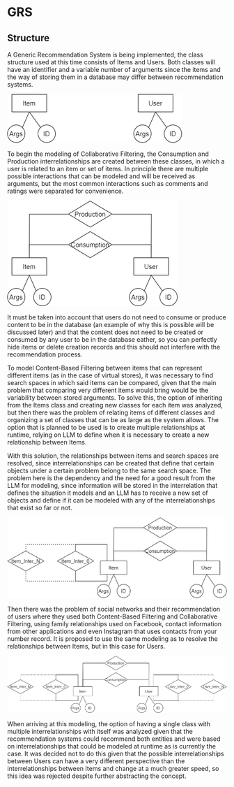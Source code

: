 # GRS

## Structure

A Generic Recommendation System is being implemented, the class structure used at this time consists of Items and Users. Both classes will have an identifier and a variable number of arguments since the items and the way of storing them in a database may differ between recommendation systems.

![Class](imgs/Class.png)

To begin the modeling of Collaborative Filtering, the Consumption and Production interrelationships are created between these classes, in which a user is related to an item or set of items. In principle there are multiple possible interactions that can be modeled and will be received as arguments, but the most common interactions such as comments and ratings were separated for convenience.

![Interaction](imgs/Interaction.png)

It must be taken into account that users do not need to consume or produce content to be in the database (an example of why this is possible will be discussed later) and that the content does not need to be created or consumed by any user to be in the database eather, so you can perfectly hide items or delete creation records and this should not interfere with the recommendation process.

To model Content-Based Filtering between items that can represent different items (as in the case of virtual stores), it was necessary to find search spaces in which said items can be compared, given that the main problem that comparing very different items would bring would be the variability between stored arguments. To solve this, the option of inheriting from the Items class and creating new classes for each item was analyzed, but then there was the problem of relating items of different classes and organizing a set of classes that can be as large as the system allows. The option that is planned to be used is to create multiple relationships at runtime, relying on LLM to define when it is necessary to create a new relationship between Items.

With this solution, the relationships between items and search spaces are resolved, since interrelationships can be created that define that certain objects under a certain problem belong to the same search space. The problem here is the dependency and the need for a good result from the LLM for modeling, since information will be stored in the interrelation that defines the situation it models and an LLM has to receive a new set of objects and define if it can be modeled with any of the interrelationships that exist so far or not.

![Interaction between Items](imgs/Item_Inter.png)

Then there was the problem of social networks and their recommendation of users where they used both Content-Based Filtering and Collaborative Filtering, using family relationships used on Facebook, contact information from other applications and even Instagram that uses contacts from your number record. It is proposed to use the same modeling as to resolve the relationships between Items, but in this case for Users.

![Interaction between User](imgs/User_Inter.png)

When arriving at this modeling, the option of having a single class with multiple interrelationships with itself was analyzed given that the recommendation systems could recommend both entities and were based on interrelationships that could be modeled at runtime as is currently the case. It was decided not to do this given that the possible interrelationships between Users can have a very different perspective than the interrelationships between Items and change at a much greater speed, so this idea was rejected despite further abstracting the concept.
